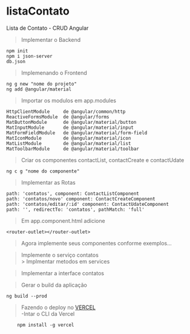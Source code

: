 # listaContato
Lista de Contato - CRUD Angular  

> Implementar o Backend  

    npm init 
    npm i json-server
    db.json 

> Implemenando o Frontend

    ng g new "nome do projeto"
    ng add @angular/material

> Importar os modulos em app.modules 

    HttpClientModule     de @angular/common/http
    ReactiveFormsModule  de @angular/forms
    MatButtonModule      de @angular/material/button
    MatInputModule       de @angular/material/input
    MatFormFieldModule   de @angular/material/form-field
    MatIconModule        de @angular/material/icon
    MatListModule        de @angular/material/list
    MatToolbarModule     de @angular/material/toolbar

> Criar os componentes contactList, contactCreate e contactUdate  

    ng c g "nome do componente"

> Implementar as Rotas  

    path: 'contatos', component: ContactListComponent
    path: 'contatos/novo' component: ContactCreateComponent
    path: 'contatos/editar/:id' component: ContactUdateComponent
    path: '', redirectTo: 'contatos', pathMatch: 'full' 

> Em app.component.html adicione

    <router-outlet></router-outlet>

> Agora implemente seus componentes conforme exemplos...

> Implemente o serviço contatos  
    > Implmentar metodos em services

> Implementar a interface contatos

> Gerar o build da aplicação

    ng build --prod
    
> Fazendo o deploy no [VERCEL](https://vercel.com/)  
    -Intar o CLI da Vercel
    
        npm install -g vercel
